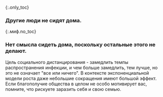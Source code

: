 {:.only_toc}
### Другие люди не сидят дома.

{:.миф.no_toc}
### Нет смысла сидеть дома, поскольку остальные этого не делают.

Цель социального дистанцирования - замедлить темпы распространения инфекции, и чем больше замедлить, тем лучше, но это не означает "все или ничего". В контексте экспоненциальной модели роста даже небольшие сокращения имеют большой эффект. Если благополучие общества в целом не особо мотивирует вас, помните, что рискуете заразить себя и свою семью.
